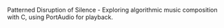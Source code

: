 Patterned Disruption of Silence - Exploring algorithmic music composition with C, using PortAudio for playback.
